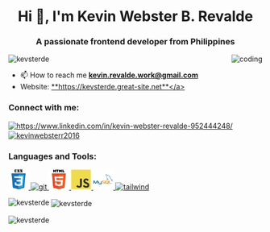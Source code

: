 <h1 align="center">Hi 👋, I'm Kevin Webster B. Revalde</h1>
<h3 align="center">A passionate frontend developer from Philippines</h3>
<img align="right" alt="coding" src="https://media2.giphy.com/media/lP8xu5t2DLGG045H8F/giphy.gif"/>
<p align="left"> <img src="https://komarev.com/ghpvc/?username=kevsterde&label=Profile%20views&color=0e75b6&style=flat" alt="kevsterde" /> </p>

- 📫 How to reach me **kevin.revalde.work@gmail.com**
- Website: <a href="https://kevsterde.great-site.net/">**https://kevsterde.great-site.net**</a>
<h3 align="left">Connect with me:</h3>
<p align="left">
<a href="https://www.linkedin.com/in/kevin-webster-revalde-952444248/" target="blank"><img align="center" src="https://raw.githubusercontent.com/rahuldkjain/github-profile-readme-generator/master/src/images/icons/Social/linked-in-alt.svg" alt="https://www.linkedin.com/in/kevin-webster-revalde-952444248/" height="30" width="40" /></a>
<a href="https://fb.com/kevinwebsterr2016" target="blank"><img align="center" src="https://raw.githubusercontent.com/rahuldkjain/github-profile-readme-generator/master/src/images/icons/Social/facebook.svg" alt="kevinwebsterr2016" height="30" width="40" /></a>
</p>

<h3 align="left">Languages and Tools:</h3>
<p align="left"> <a href="https://www.w3schools.com/css/" target="_blank" rel="noreferrer"> <img src="https://raw.githubusercontent.com/devicons/devicon/master/icons/css3/css3-original-wordmark.svg" alt="css3" width="40" height="40"/> </a> <a href="https://git-scm.com/" target="_blank" rel="noreferrer"> <img src="https://www.vectorlogo.zone/logos/git-scm/git-scm-icon.svg" alt="git" width="40" height="40"/> </a> <a href="https://www.w3.org/html/" target="_blank" rel="noreferrer"> <img src="https://raw.githubusercontent.com/devicons/devicon/master/icons/html5/html5-original-wordmark.svg" alt="html5" width="40" height="40"/> </a> <a href="https://developer.mozilla.org/en-US/docs/Web/JavaScript" target="_blank" rel="noreferrer"> <img src="https://raw.githubusercontent.com/devicons/devicon/master/icons/javascript/javascript-original.svg" alt="javascript" width="40" height="40"/> </a> <a href="https://www.mysql.com/" target="_blank" rel="noreferrer"> <img src="https://raw.githubusercontent.com/devicons/devicon/master/icons/mysql/mysql-original-wordmark.svg" alt="mysql" width="40" height="40"/> </a> <a href="https://tailwindcss.com/" target="_blank" rel="noreferrer"> <img src="https://www.vectorlogo.zone/logos/tailwindcss/tailwindcss-icon.svg" alt="tailwind" width="40" height="40"/> </a> </p>

<p><img align="left" src="https://github-readme-stats.vercel.app/api/top-langs?username=kevsterde&show_icons=true&locale=en&layout=compact" alt="kevsterde" /></p>

<p>&nbsp;<img align="center" src="https://github-readme-stats.vercel.app/api?username=kevsterde&show_icons=true&locale=en" alt="kevsterde" /></p>

<p><img align="center" src="https://github-readme-streak-stats.herokuapp.com/?user=kevsterde&" alt="kevsterde" /></p>

